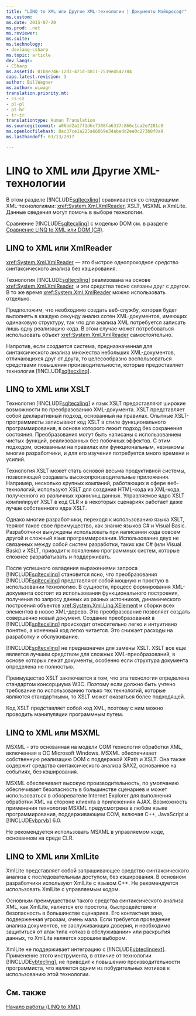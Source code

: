 ```yaml
---
title: "LINQ to XML или Другие XML-технологии | Документы Майкрософт"
ms.custom: 
ms.date: 2015-07-20
ms.prod: .net
ms.reviewer: 
ms.suite: 
ms.technology:
- devlang-csharp
ms.topic: article
dev_langs:
- CSharp
ms.assetid: 01b8e746-12d3-471d-b811-7539e4547784
caps.latest.revision: 3
author: BillWagner
ms.author: wiwagn
translation.priority.mt:
- cs-cz
- pl-pl
- pt-br
- tr-tr
translationtype: Human Translation
ms.sourcegitcommit: a06bd2a17f1d6c7308fa6337c866c1ca2e7281c0
ms.openlocfilehash: 8ac37ce1a225a66069e34abedd2ee0c273b8f8a9
ms.lasthandoff: 03/13/2017

---
```

# <a name="linq-to-xml-vs-other-xml-technologies"></a>LINQ to XML или Другие XML-технологии
В этом разделе [!INCLUDE[sqltecxlinq](../../../../csharp/programming-guide/concepts/linq/includes/sqltecxlinq_md.md)] сравнивается со следующими XML-технологиями: <xref:System.Xml.XmlReader>, XSLT, MSXML и XmlLite. Данные сведения могут помочь в выборе технологии.  
  
 Сравнение [!INCLUDE[sqltecxlinq](../../../../csharp/programming-guide/concepts/linq/includes/sqltecxlinq_md.md)] с моделью DOM см. в разделе [Сравнение LINQ to XML или DOM (C#)](../../../../csharp/programming-guide/concepts/linq/linq-to-xml-vs-dom.md).  
  
## <a name="linq-to-xml-vs-xmlreader"></a>LINQ to XML или XmlReader  
 <xref:System.Xml.XmlReader> — это быстрое однопроходное средство синтаксического анализа без кэширования.  
  
 Технология [!INCLUDE[sqltecxlinq](../../../../csharp/programming-guide/concepts/linq/includes/sqltecxlinq_md.md)] реализована на основе <xref:System.Xml.XmlReader>, и эти средства тесно связаны друг с другом. В то же время <xref:System.Xml.XmlReader> можно использовать отдельно.  
  
 Предположим, что необходимо создать веб-службу, которая будет выполнять в каждую секунду анализ сотен XML-документов, имеющих одинаковую структуру, так что для анализа XML потребуется записать лишь одну реализацию кода. В этом случае может потребоваться использовать объект <xref:System.Xml.XmlReader> самостоятельно.  
  
 Напротив, если создается система, предназначенная для синтаксического анализа множества небольших XML-документов, отличающихся друг от друга, то целесообразно воспользоваться средствами повышения производительности, которые предоставляет технология [!INCLUDE[sqltecxlinq](../../../../csharp/programming-guide/concepts/linq/includes/sqltecxlinq_md.md)].  
  
## <a name="linq-to-xml-vs-xslt"></a>LINQ to XML или XSLT  
 Технология [!INCLUDE[sqltecxlinq](../../../../csharp/programming-guide/concepts/linq/includes/sqltecxlinq_md.md)] и язык XSLT предоставляют широкие возможности по преобразованию XML-документа. XSLT представляет собой декларативный подход, основанный на правилах. Опытные XSLT-программисты записывают код XSLT в стиле функционального программирования, в основе которого лежит подход без сохранения состояния. Преобразования могут быть написаны с использованием чистых функций, реализованных без побочных эффектов. С этим подходом, основанным на правилах или функциональным, незнакомы многие разработчики, и для его изучения потребуется много времени и усилий.  
  
 Технология XSLT может стать основой весьма продуктивной системы, позволяющей создавать высокопроизводительные приложения. Например, несколько крупных компаний, работающих в сфере веб-технологий, используют XSLT для создания HTML-кода из XML-кода, полученного из различных хранилищ данных. Управляемое ядро XSLT компилирует XSLT в код CLR и в некоторых сценариях работает даже лучше собственного ядра XSLT.  
  
 Однако многие разработчики, переходя к использованию языка XSLT, теряют такое свое преимущество, как знание языков C# и Visual Basic. Разработчики вынуждены использовать при написании кода совсем другой и сложный язык программирования. Использование двух не связанных между собой систем разработки, таких как C# (или Visual Basic) и XSLT, приводит к появлению программных систем, которые сложнее разрабатывать и поддерживать.  
  
 После успешного овладения выражениями запроса [!INCLUDE[sqltecxlinq](../../../../csharp/programming-guide/concepts/linq/includes/sqltecxlinq_md.md)] становится ясно, что преобразования [!INCLUDE[sqltecxlinq](../../../../csharp/programming-guide/concepts/linq/includes/sqltecxlinq_md.md)] представляют собой мощную и простую в использовании технологию. В сущности, процесс формирования XML-документа состоит из использования функционального построения, получения по запросу данных из разных источников, динамического построения объектов <xref:System.Xml.Linq.XElement> и сборки всех элементов в новое XML-дерево. Это преобразование позволяет создать совершенно новый документ. Создание преобразований в [!INCLUDE[sqltecxlinq](../../../../csharp/programming-guide/concepts/linq/includes/sqltecxlinq_md.md)] происходит относительно легко и интуитивно понятно, а конечный код легко читается. Это снижает расходы на разработку и обслуживание.  
  
 [!INCLUDE[sqltecxlinq](../../../../csharp/programming-guide/concepts/linq/includes/sqltecxlinq_md.md)] не предназначен для замены XSLT. XSLT все еще является лучшим средством для сложных XML-преобразований, в основе которых лежат документы, особенно если структура документа определена не полностью.  
  
 Преимущество XSLT заключается в том, что эта технология определена стандартом консорциума W3C. Поэтому если должно быть учтено требование по использованию только тех технологий, которые являются стандартными, то XSLT может оказаться более подходящей.  
  
 Код XSLT представляет собой код XML, поэтому с ним можно проводить манипуляции программным путем.  
  
## <a name="linq-to-xml-vs-msxml"></a>LINQ to XML или MSXML  
 MSXML - это основанная на модели COM технология обработки XML, включенная в ОС Microsoft Windows. MSXML обеспечивает собственную реализацию DOM с поддержкой XPath и XSLT. Она также содержит средство синтаксического анализа SAX2, основанное на событиях, без кэширования.  
  
 MSXML обеспечивает высокую производительность, по умолчанию обеспечивает безопасность в большинстве сценариев и может использоваться в обозревателе Internet Explorer для выполнения обработки XML на стороне клиента в приложениях AJAX. Возможность применения технологии MSXML предусмотрена в любом языке программирования, поддерживающем COM, включая C++, JavaScript и [!INCLUDE[vbprvb](../../../../csharp/programming-guide/concepts/linq/includes/vbprvb_md.md)] 6.0.  
  
 Не рекомендуется использовать MSXML в управляемом коде, основанном на среде CLR.  
  
## <a name="linq-to-xml-vs-xmllite"></a>LINQ to XML или XmlLite  
 XmlLite представляет собой запрашивающее средство синтаксического анализа с последовательным доступом, без кэширования. В основном разработчики используют XmlLite с языком C++. Не рекомендуется использовать XmlLite с управляемым кодом.  
  
 Основным преимуществом такого средства синтаксического анализа XML, как XmlLite, является его простота, быстродействие и безопасность в большинстве сценариев. Его контактная зона, подверженная угрозам, очень мала. Если требуется проведение анализа документов, не заслуживающих доверия, и необходимо защититься от атак типа «отказ в обслуживании» или раскрытия данных, то XmlLite является хорошим выбором.  
  
 XmlLite не поддерживает интеграцию с [!INCLUDE[vbteclinqext](../../../../csharp/getting-started/includes/vbteclinqext_md.md)]. Применение этого инструмента, в отличие от технологии [!INCLUDE[vbteclinq](../../../../csharp/includes/vbteclinq_md.md)], не приводит к повышению производительности программиста, что является одним из побудительных мотивов к использованию этой технологии.  
  
## <a name="see-also"></a>См. также  
 [Начало работы (LINQ to XML)](../../../../csharp/programming-guide/concepts/linq/getting-started-linq-to-xml.md)
